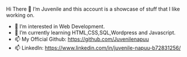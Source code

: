 
 Hi There 👋
 I’m Juvenile and this account is a showcase of stuff that I like working on.
 
- 👀 I’m interested in Web Development.
- 🌱 I’m currently learning HTML,CSS,SQL,Wordpress and Javascript.
- 📫 My Official Github: https://github.com/Juvenilenapuu
- 📫 LinkedIn: https://www.linkedin.com/in/juvenile-napuu-b72831256/

<!---
Juvenilenapuu/Juvenilenapuu is a ✨ special ✨ repository because its `README.md` (this file) appears on your GitHub profile.
You can click the Preview link to take a look at your changes.
--->
